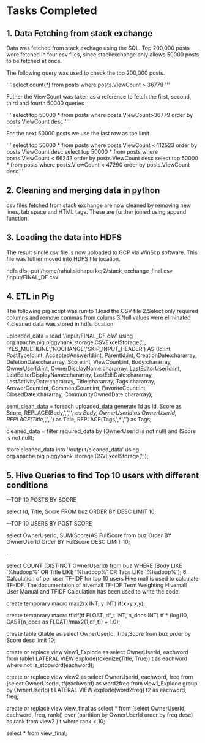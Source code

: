 # Tasks Completed


## 1. Data Fetching from stack exchange
Data was fetched from stack exchage using the SQL. Top 200,000 posts were fetched in four csv files, since stackexchange only allows 50000 posts to be fetched at once.

The following query was used to check the top 200,000 posts.

''' select count(*) from posts where posts.ViewCount > 36779 '''

Futher the ViewCount was taken as a reference to fetch the first, second, third and fourth 50000 queries

''' select top 50000 * from posts where posts.ViewCount>36779 order by posts.ViewCount desc '''

For the next 50000 posts we use the last row as the limit

''' 
select top 50000 * from posts where posts.ViewCount < 112523 order by posts.ViewCount desc
select top 50000 * from posts where posts.ViewCount < 66243 order by posts.ViewCount desc
select top 50000 * from posts where posts.ViewCount < 47290 order by posts.ViewCount desc
'''


## 2. Cleaning and merging data in python
csv files fetched from stack exchange are now cleaned by removing new lines, tab space and HTML tags. These are further joined using append function.


## 3. Loading the data into HDFS
The result single csv file is now uploaded to GCP via WinScp software. This file was futher moved into HDFS file location.

hdfs dfs -put /home/rahul.sidhapurker2/stack_exchange_final.csv /input/FINAL_DF.csv


## 4. ETL in Pig
The following pig script was run to 1.load the CSV file 2.Select only required columns and remove commas from colums 3.Null values were eliminated 4.cleaned data was stored in hdfs location

uploaded_data = load '/input/FINAL_DF.csv' using  org.apache.pig.piggybank.storage.CSVExcelStorage(',', 'YES_MULTILINE','NOCHANGE','SKIP_INPUT_HEADER') AS (Id:int, PostTypeId:int,  AcceptedAnswerId:int, ParentId:int, CreationDate:chararray, DeletionDate:chararray, Score:int, ViewCount:int, Body:chararray, OwnerUserId:int, OwnerDisplayName:chararray, LastEditorUserId:int, LastEditorDisplayName:chararray, LastEditDate:chararray, LastActivityDate:chararray, Title:chararray, Tags:chararray, AnswerCount:int, CommentCount:int, FavoriteCount:int, ClosedDate:chararray, CommunityOwnedDate:chararray);

semi_clean_data = foreach uploaded_data generate  Id as Id, Score as Score, REPLACE(Body,',*','') as Body, OwnerUserId as OwnerUserId, REPLACE(Title,',*','') as Title, REPLACE(Tags,',*','') as Tags;

cleaned_data = filter required_data by (OwnerUserId is not null) and (Score is not null);

store cleaned_data into '/output/cleaned_data' using org.apache.pig.piggybank.storage.CSVExcelStorage(',');


## 5. Hive Queries to find Top 10 users with different conditions
--TOP 10 POSTS BY SCORE

select Id, Title, Score FROM buz ORDER BY DESC LIMIT 10;

--TOP 10 USERS BY POST SCORE

select OwnerUserId, SUM(Score)AS FullScore
from buz
Order BY OwnerUserId
Order BY FullScore DESC LIMIT 10;

--

select COUNT (DISTINCT OwnerUserId)
from buz
WHERE (Body LIKE '%hadoop%' OR Title LIKE '%hadoop%' OR Tags LIKE '%hadoop%');
6. Calculation of per user TF-IDF for top 10 users
Hive mall is used to calculate TF-IDF. The documentaion of hivemall TF-IDF Term Weighting Hivemall User Manual and TFIDF Calculation has been used to write the code.

create temporary macro max2(x INT, y INT) if(x>y,x,y);

create temporary macro tfidf(tf FLOAT, df_t INT, n_docs INT) tf * (log(10, CAST(n_docs as FLOAT)/max2(1,df_t)) + 1.0);

create table Qtable as select OwnerUserId, Title,Score from buz order by Score desc limit 10;

create or replace view view1_Explode as select OwnerUserId, eachword from table1 LATERAL VIEW explode(tokenize(Title, True)) t as eachword where not is_stopword(eachword);

create or replace view view2 as select OwnerUserid, eachword, freq from (select OwnerUserId, tf(eachword) as word2freq from view1_Explode group by OwnerUserId) t LATERAL VIEW explode(word2freq) t2 as eachword, freq;

create or replace view view_final as select * from (select OwnerUserId, eachword, freq, rank() over (partition by OwnerUserId order by freq desc) as rank from view2 ) t where rank < 10;

select * from view_final;
